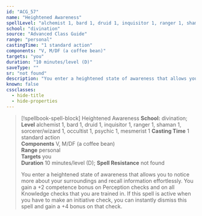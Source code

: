 ```yaml
---
id: "ACG_57"
name: "Heightened Awareness"
spellLevel: "alchemist 1, bard 1, druid 1, inquisitor 1, ranger 1, shaman 1, sorcerer/wizard 1, occultist 1, psychic 1, mesmerist 1"
school: "divination"
source: "Advanced Class Guide"
range: "personal"
castingTime: "1 standard action"
components: "V, M/DF (a coffee bean)"
targets: "you"
duration: "10 minutes/level (D)"
saveType: ""
sr: "not found"
description: "You enter a heightened state of awareness that allows you to notice more about your surroundings and recall information effortlessly. You gain a +2 competence bonus on Perception checks and on all Knowledge checks that you are trained in.  If this spell is active when you have to make an initiative check, you can instantly dismiss this spell and gain a +4 bonus on that check."
known: false
cssclasses:
  - hide-title
  - hide-properties
---
```


> [!spellbook-spell-block] Heightened Awareness
> **School:** divination; **Level** alchemist 1, bard 1, druid 1, inquisitor 1, ranger 1, shaman 1, sorcerer/wizard 1, occultist 1, psychic 1, mesmerist 1
> **Casting Time** 1 standard action  
> **Components** V, M/DF (a coffee bean)  
> **Range** personal  
> **Targets** you  
> **Duration** 10 minutes/level (D); **Spell Resistance** not found
> 
> You enter a heightened state of awareness that allows you to notice more about your surroundings and recall information effortlessly. You gain a +2 competence bonus on Perception checks and on all Knowledge checks that you are trained in.  If this spell is active when you have to make an initiative check, you can instantly dismiss this spell and gain a +4 bonus on that check.